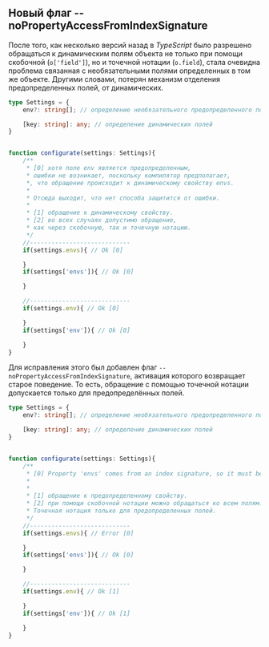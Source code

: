 ## Новый флаг --noPropertyAccessFromIndexSignature

После того, как несколько версий назад в _TypeScript_ было разрешено обращаться к динамическим полям объекта не только при помощи скобочной (`o['field']`), но и точечной нотации (`o.field`), стала очевидна проблема связанная с необязательными полями определенных в том же объекте. Другими словами, потерян механизм отделения предопределенных полей, от динамических.

`````ts
type Settings = {
    env?: string[]; // определение необязательного предопределенного поля

    [key: string]: any; // определение динамических полей
}


function configurate(settings: Settings){
    /**
     * [0] хотя поле env является предопределенным,
     * ошибки не возникает, поскольку компилятор предполагает,
     *, что обращение происходит к динамическому свойству envs.
     *
     * Отсюда выходит, что нет способа защитится от ошибки.
     *
     * [1] обращение к динамическому свойству.
     * [2] во всех случаях допустимо обращение,
     * как через скобочную, так и точечную нотацию.
     */
    //----------------------------
    if(settings.envs){ // Ok [0]

    }
    if(settings['envs']){ // Ok [0]

    }

    //----------------------------
    if(settings.env){ // Ok [0]

    }
    if(settings['env']){ // Ok [0]

    }
}
`````

Для исправления этого был добавлен флаг `--noPropertyAccessFromIndexSignature`, активация которого возвращает старое поведение. То есть, обращение с помощью точечной нотации допускается только для предопределённых полей.

`````ts
type Settings = {
    env?: string[]; // определение необязательного предопределенного поля

    [key: string]: any; // определение динамических полей
}


function configurate(settings: Settings){
    /**
     * [0] Property 'envs' comes from an index signature, so it must be accessed with ['envs'].ts(4111)
     *
     *
     * [1] обращение к предопределенному свойству.
     * [2] при помощи скобочной нотации можно обращаться ко всем полям.
     * Точечная нотация только для предопределенных полей.
     */
    //----------------------------
    if(settings.envs){ // Error [0]

    }
    if(settings['envs']){ // Ok [0]

    }

    //----------------------------
    if(settings.env){ // Ok [1]

    }
    if(settings['env']){ // Ok [1]

    }
}
`````